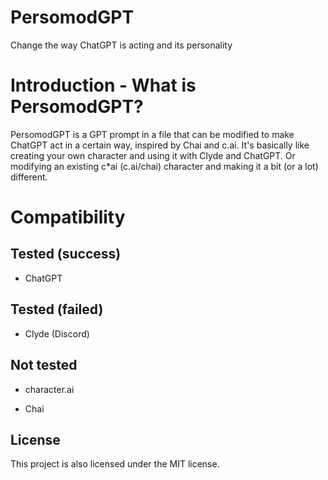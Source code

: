# PersomodGPT
Change the way ChatGPT is acting and its personality

# Introduction - What is PersomodGPT?
PersomodGPT is a GPT prompt in a file that can be modified to make ChatGPT act in a certain way, inspired by Chai and c.ai. It's basically like creating your own character and using it with Clyde and ChatGPT. Or modifying an existing c\*ai (c.ai/chai) character and making it a bit (or a lot) different.

# Compatibility
## Tested (success)

- ChatGPT

## Tested (failed)

- Clyde (Discord)

## Not tested

- character.ai

- Chai

## License
This project is also licensed under the MIT license.
